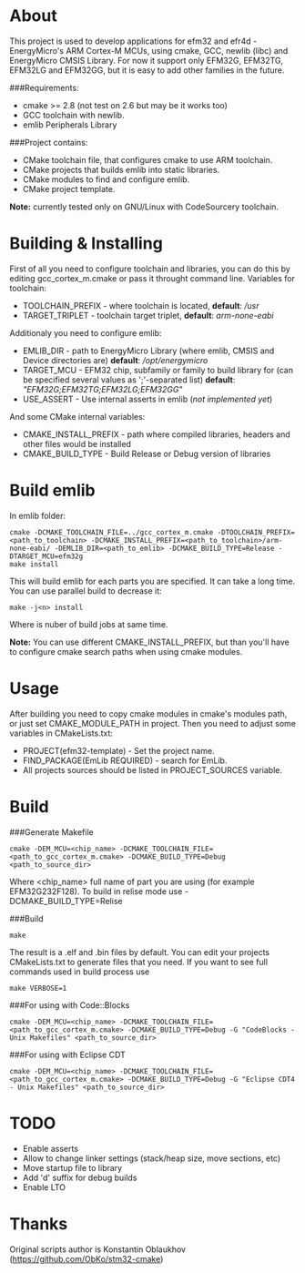 About
=====

This project is used to develop applications for efm32 and efr4d - EnergyMicro's ARM Cortex-M MCUs, using cmake, GCC, newlib (libc) and EnergyMicro CMSIS Library. For now it support only EFM32G, EFM32TG, EFM32LG and EFM32GG, but it is easy to add other families in the future.

###Requirements:
* cmake >= 2.8 (not test on 2.6 but may be it works too)
* GCC toolchain with newlib.
* emlib Peripherals Library

###Project contains:
* CMake toolchain file, that configures cmake to use ARM toolchain.
* CMake projects that builds emlib into static libraries.
* CMake modules to find and configure emlib.
* CMake project template.

**Note:** currently tested only on GNU/Linux with CodeSourcery toolchain.

Building & Installing
=====================

First of all you need to configure toolchain and libraries, you can do this by editing gcc_cortex_m.cmake or pass it throught command line.
Variables for toolchain:
* TOOLCHAIN_PREFIX - where toolchain is located, **default**: */usr*
* TARGET_TRIPLET - toolchain target triplet, **default**: *arm-none-eabi*

Additionaly you need to configure emlib:
* EMLIB_DIR - path to EnergyMicro Library (where emlib, CMSIS and Device directories are) **default**: */opt/energymicro*
* TARGET_MCU - EFM32 chip, subfamily or family to build library for (can be specified several values as ';'-separated list) **default**: *"EFM32G;EFM32TG;EFM32LG;EFM32GG"*
* USE_ASSERT - Use internal asserts in emlib (*not implemented yet*)

And some CMake internal variables:
* CMAKE_INSTALL_PREFIX - path where compiled libraries, headers and other files would be installed
* CMAKE_BUILD_TYPE - Build Release or Debug version of libraries

Build emlib
===========

In emlib folder:
```
cmake -DCMAKE_TOOLCHAIN_FILE=../gcc_cortex_m.cmake -DTOOLCHAIN_PREFIX=<path_to_toolchain> -DCMAKE_INSTALL_PREFIX=<path_to_toolchain>/arm-none-eabi/ -DEMLIB_DIR=<path_to_emlib> -DCMAKE_BUILD_TYPE=Release -DTARGET_MCU=efm32g
make install
```
This will build emlib for each parts you are specified. It can take a long time. You can use parallel build to decrease it:
```
make -j<n> install
```
Where <n> is nuber of build jobs at same time.

**Note:** You can use different CMAKE_INSTALL_PREFIX, but than you'll have to configure cmake search paths when using cmake modules.

Usage
=====

After building you need to copy cmake modules in cmake's modules path, or just set CMAKE_MODULE_PATH in project.
Then you need to adjust some variables in CMakeLists.txt:
* PROJECT(efm32-template) - Set the project name.
* FIND_PACKAGE(EmLib REQUIRED) - search for EmLib.
* All projects sources should be listed in PROJECT_SOURCES variable.

Build
=====

###Generate Makefile
```
cmake -DEM_MCU=<chip_name> -DCMAKE_TOOLCHAIN_FILE=<path_to_gcc_cortex_m.cmake> -DCMAKE_BUILD_TYPE=Debug <path_to_source_dir>
```
Where <chip_name> full name of part you are using (for example EFM32G232F128). To build in relise mode use -DCMAKE_BUILD_TYPE=Relise

###Build
```
make
```
The result is a .elf and .bin files by default. You can edit your projects CMakeLists.txt to generate files that you need.
If you want to see full commands used in build process use
```
make VERBOSE=1
```

###For using with Code::Blocks
```
cmake -DEM_MCU=<chip_name> -DCMAKE_TOOLCHAIN_FILE=<path_to_gcc_cortex_m.cmake> -DCMAKE_BUILD_TYPE=Debug -G "CodeBlocks - Unix Makefiles" <path_to_source_dir>
```

###For using with Eclipse CDT
```
cmake -DEM_MCU=<chip_name> -DCMAKE_TOOLCHAIN_FILE=<path_to_gcc_cortex_m.cmake> -DCMAKE_BUILD_TYPE=Debug -G "Eclipse CDT4 - Unix Makefiles" <path_to_source_dir>
```

TODO
====

* Enable asserts
* Allow to change linker settings (stack/heap size, move sections, etc)
* Move startup file to library
* Add 'd' suffix for debug builds
* Enable LTO

Thanks
======

Original scripts author is Konstantin Oblaukhov (https://github.com/ObKo/stm32-cmake)
